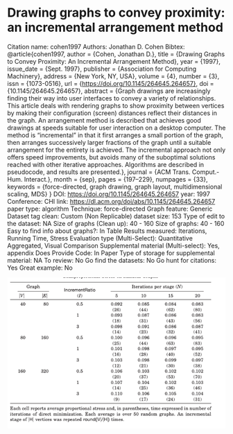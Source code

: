 # Drawing graphs to convey proximity: an incremental arrangement method

Citation name: cohen1997
Authors: Jonathan D. Cohen
Bibtex: @article{cohen1997,
author = {Cohen, Jonathan D.},
title = {Drawing Graphs to Convey Proximity: An Incremental Arrangement Method},
year = {1997},
issue_date = {Sept. 1997},
publisher = {Association for Computing Machinery},
address = {New York, NY, USA},
volume = {4},
number = {3},
issn = {1073-0516},
url = {https://doi.org/10.1145/264645.264657},
doi = {10.1145/264645.264657},
abstract = {Graph drawings are increasingly finding their way into user interfaces to convey a variety of relationships. This article deals with rendering graphs to show proximity between vertices by making their configuration (screen) distances reflect their distances in the graph. An arrangement method is described that achieves good drawings at speeds suitable for user interaction on a desktop computer. The method is “incremental” in that it first arranges a small portion of the graph, then arranges successively larger fractions of the graph until a suitable arrangement for the entirety is achieved. The incremental approach not only offers speed improvements, but avoids many of the suboptimal solutions reached with other iterative approaches. Algorithms are described in pseudocode, and results are presented.},
journal = {ACM Trans. Comput.-Hum. Interact.},
month = {sep},
pages = {197–229},
numpages = {33},
keywords = {force-directed, graph drawing, graph layout, multidimensional scaling, MDS}
}
DOI: https://doi.org/10.1145/264645.264657
year: 1997
Conference: CHI
link: https://dl.acm.org/doi/abs/10.1145/264645.264657
paper type: algorithm
Technique: force-directed
Graph feature: Generic
Dataset tag clean: Custom (Non Replicable)
dataset size: 153
Type of edit to the dataset: NA
Size of graphs (Clean up): 40 - 160
Size of graphs: 40 - 160
Easy to find info about graphs?: In Table
Results measured: Iterations, Running Time, Stress
Evaluation type (Multi-Select): Quantitative Aggregated, Visual Comparison
Supplemental material (Multi-select): Yes, appendix
Does Provide Code: In Paper
Type of storage for supplemental material: NA
To review: No
Go find the datasets: No
Go hunt for citations: Yes
Great example: No

![Untitled](Drawing%20graphs%20to%20convey%20proximity%20an%20incremental%20%20bc1fbe756cd64419a51d43070ef94c28/Untitled.png)